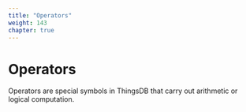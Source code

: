 ```yaml
---
title: "Operators"
weight: 143
chapter: true
---
```


# Operators

Operators are special symbols in ThingsDB that carry out arithmetic or logical computation.
